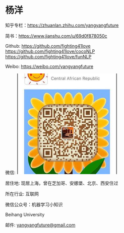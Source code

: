 # 杨洋

知乎专栏：<https://zhuanlan.zhihu.com/yangyangfuture>

简书：<https://www.jianshu.com/u/69d0f878050c>

Github:
<https://github.com/fighting41love>
<https://github.com/fighting41love/cocoNLP>
<https://github.com/fighting41love/funNLP>

Weibo: <https://weibo.com/yangyangfuture>

微信: ![](../images/fighting41love.jpg)

居住地: 现居上海，曾在芝加哥、安娜堡、北京、西安住过

所在行业: 互联网

微信公众号：机器学习小知识

Beihang University

邮件: <yangyangfuture@gmail.com>
